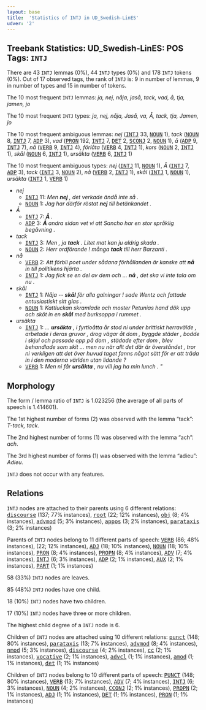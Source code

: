 ```yaml
---
layout: base
title:  'Statistics of INTJ in UD_Swedish-LinES'
udver: '2'
---
```


## Treebank Statistics: UD_Swedish-LinES: POS Tags: `INTJ`

There are 43 `INTJ` lemmas (0%), 44 `INTJ` types (0%) and 178 `INTJ` tokens (0%).
Out of 17 observed tags, the rank of `INTJ` is: 9 in number of lemmas, 9 in number of types and 15 in number of tokens.

The 10 most frequent `INTJ` lemmas: <em>ja, nej, nåja, jaså, tack, vad, å, tja, jamen, jo</em>

The 10 most frequent `INTJ` types:  <em>ja, nej, nåja, Jaså, va, Å, tack, tja, Jamen, jo</em>

The 10 most frequent ambiguous lemmas: <em>nej</em> (<tt><a href="sv_lines-pos-INTJ.html">INTJ</a></tt> 33, <tt><a href="sv_lines-pos-NOUN.html">NOUN</a></tt> 1), <em>tack</em> (<tt><a href="sv_lines-pos-NOUN.html">NOUN</a></tt> 8, <tt><a href="sv_lines-pos-INTJ.html">INTJ</a></tt> 7, <tt><a href="sv_lines-pos-ADP.html">ADP</a></tt> 3), <em>vad</em> (<tt><a href="sv_lines-pos-PRON.html">PRON</a></tt> 192, <tt><a href="sv_lines-pos-INTJ.html">INTJ</a></tt> 7, <tt><a href="sv_lines-pos-DET.html">DET</a></tt> 2, <tt><a href="sv_lines-pos-SCONJ.html">SCONJ</a></tt> 2, <tt><a href="sv_lines-pos-NOUN.html">NOUN</a></tt> 1), <em>å</em> (<tt><a href="sv_lines-pos-ADP.html">ADP</a></tt> 9, <tt><a href="sv_lines-pos-INTJ.html">INTJ</a></tt> 7), <em>nå</em> (<tt><a href="sv_lines-pos-VERB.html">VERB</a></tt> 9, <tt><a href="sv_lines-pos-INTJ.html">INTJ</a></tt> 4), <em>förlåta</em> (<tt><a href="sv_lines-pos-VERB.html">VERB</a></tt> 4, <tt><a href="sv_lines-pos-INTJ.html">INTJ</a></tt> 1), <em>kors</em> (<tt><a href="sv_lines-pos-NOUN.html">NOUN</a></tt> 2, <tt><a href="sv_lines-pos-INTJ.html">INTJ</a></tt> 1), <em>skål</em> (<tt><a href="sv_lines-pos-NOUN.html">NOUN</a></tt> 6, <tt><a href="sv_lines-pos-INTJ.html">INTJ</a></tt> 1), <em>ursäkta</em> (<tt><a href="sv_lines-pos-VERB.html">VERB</a></tt> 6, <tt><a href="sv_lines-pos-INTJ.html">INTJ</a></tt> 1)

The 10 most frequent ambiguous types:  <em>nej</em> (<tt><a href="sv_lines-pos-INTJ.html">INTJ</a></tt> 11, <tt><a href="sv_lines-pos-NOUN.html">NOUN</a></tt> 1), <em>Å</em> (<tt><a href="sv_lines-pos-INTJ.html">INTJ</a></tt> 7, <tt><a href="sv_lines-pos-ADP.html">ADP</a></tt> 3), <em>tack</em> (<tt><a href="sv_lines-pos-INTJ.html">INTJ</a></tt> 3, <tt><a href="sv_lines-pos-NOUN.html">NOUN</a></tt> 2), <em>nå</em> (<tt><a href="sv_lines-pos-VERB.html">VERB</a></tt> 2, <tt><a href="sv_lines-pos-INTJ.html">INTJ</a></tt> 1), <em>skål</em> (<tt><a href="sv_lines-pos-INTJ.html">INTJ</a></tt> 1, <tt><a href="sv_lines-pos-NOUN.html">NOUN</a></tt> 1), <em>ursäkta</em> (<tt><a href="sv_lines-pos-INTJ.html">INTJ</a></tt> 1, <tt><a href="sv_lines-pos-VERB.html">VERB</a></tt> 1)


* <em>nej</em>
  * <tt><a href="sv_lines-pos-INTJ.html">INTJ</a></tt> 11: <em>Men <b>nej</b> , det verkade ändå inte så .</em>
  * <tt><a href="sv_lines-pos-NOUN.html">NOUN</a></tt> 1: <em>Jag har därför röstat <b>nej</b> till betänkandet .</em>
* <em>Å</em>
  * <tt><a href="sv_lines-pos-INTJ.html">INTJ</a></tt> 7: <em><b>Å</b> .</em>
  * <tt><a href="sv_lines-pos-ADP.html">ADP</a></tt> 3: <em><b>Å</b> andra sidan vet vi att Sancho har en stor språklig begåvning .</em>
* <em>tack</em>
  * <tt><a href="sv_lines-pos-INTJ.html">INTJ</a></tt> 3: <em>Men , ja <b>tack</b> . Litet mat kan ju aldrig skada .</em>
  * <tt><a href="sv_lines-pos-NOUN.html">NOUN</a></tt> 2: <em>Herr ordförande ! många <b>tack</b> till herr Barzanti .</em>
* <em>nå</em>
  * <tt><a href="sv_lines-pos-VERB.html">VERB</a></tt> 2: <em>Att förbli poet under sådana förhållanden är kanske att <b>nå</b> in till politikens hjärta .</em>
  * <tt><a href="sv_lines-pos-INTJ.html">INTJ</a></tt> 1: <em>Jag fick se en del av dem och ... <b>nå</b> , det ska vi inte tala om nu .</em>
* <em>skål</em>
  * <tt><a href="sv_lines-pos-INTJ.html">INTJ</a></tt> 1: <em>Nåja -- <b>skål</b> för alla galningar ! sade Wentz och fattade entusiastiskt sitt glas .</em>
  * <tt><a href="sv_lines-pos-NOUN.html">NOUN</a></tt> 1: <em>Kattluckan skramlade och moster Petunias hand dök upp och sköt in en <b>skål</b> med burksoppa i rummet .</em>
* <em>ursäkta</em>
  * <tt><a href="sv_lines-pos-INTJ.html">INTJ</a></tt> 1: <em>... <b>ursäkta</b> , i fyrtioåtta år stod ni under brittiskt herravälde , arbetade i deras gruvor , drog vägar åt dom , byggde städer , bodde i skjul och passade opp på dom , städade efter dom , blev behandlade som skit ... men nu när allt det där är överståndet , tror ni verkligen att det över huvud taget fanns något sätt för er att träda in i den moderna världen utan lidande ?</em>
  * <tt><a href="sv_lines-pos-VERB.html">VERB</a></tt> 1: <em>Men ni får <b>ursäkta</b> , nu vill jag ha min lunch . "</em>

## Morphology

The form / lemma ratio of `INTJ` is 1.023256 (the average of all parts of speech is 1.414601).

The 1st highest number of forms (2) was observed with the lemma “tack”: <em>T-tack, tack</em>.

The 2nd highest number of forms (1) was observed with the lemma “ach”: <em>ach</em>.

The 3rd highest number of forms (1) was observed with the lemma “adieu”: <em>Adieu</em>.

`INTJ` does not occur with any features.


## Relations

`INTJ` nodes are attached to their parents using 6 different relations: <tt><a href="sv_lines-dep-discourse.html">discourse</a></tt> (137; 77% instances), <tt><a href="sv_lines-dep-root.html">root</a></tt> (22; 12% instances), <tt><a href="sv_lines-dep-obj.html">obj</a></tt> (8; 4% instances), <tt><a href="sv_lines-dep-advmod.html">advmod</a></tt> (5; 3% instances), <tt><a href="sv_lines-dep-appos.html">appos</a></tt> (3; 2% instances), <tt><a href="sv_lines-dep-parataxis.html">parataxis</a></tt> (3; 2% instances)

Parents of `INTJ` nodes belong to 11 different parts of speech: <tt><a href="sv_lines-pos-VERB.html">VERB</a></tt> (86; 48% instances),  (22; 12% instances), <tt><a href="sv_lines-pos-ADJ.html">ADJ</a></tt> (18; 10% instances), <tt><a href="sv_lines-pos-NOUN.html">NOUN</a></tt> (18; 10% instances), <tt><a href="sv_lines-pos-PRON.html">PRON</a></tt> (8; 4% instances), <tt><a href="sv_lines-pos-PROPN.html">PROPN</a></tt> (8; 4% instances), <tt><a href="sv_lines-pos-ADV.html">ADV</a></tt> (7; 4% instances), <tt><a href="sv_lines-pos-INTJ.html">INTJ</a></tt> (6; 3% instances), <tt><a href="sv_lines-pos-ADP.html">ADP</a></tt> (2; 1% instances), <tt><a href="sv_lines-pos-AUX.html">AUX</a></tt> (2; 1% instances), <tt><a href="sv_lines-pos-PART.html">PART</a></tt> (1; 1% instances)

58 (33%) `INTJ` nodes are leaves.

85 (48%) `INTJ` nodes have one child.

18 (10%) `INTJ` nodes have two children.

17 (10%) `INTJ` nodes have three or more children.

The highest child degree of a `INTJ` node is 6.

Children of `INTJ` nodes are attached using 10 different relations: <tt><a href="sv_lines-dep-punct.html">punct</a></tt> (148; 80% instances), <tt><a href="sv_lines-dep-parataxis.html">parataxis</a></tt> (13; 7% instances), <tt><a href="sv_lines-dep-advmod.html">advmod</a></tt> (8; 4% instances), <tt><a href="sv_lines-dep-nmod.html">nmod</a></tt> (5; 3% instances), <tt><a href="sv_lines-dep-discourse.html">discourse</a></tt> (4; 2% instances), <tt><a href="sv_lines-dep-cc.html">cc</a></tt> (2; 1% instances), <tt><a href="sv_lines-dep-vocative.html">vocative</a></tt> (2; 1% instances), <tt><a href="sv_lines-dep-advcl.html">advcl</a></tt> (1; 1% instances), <tt><a href="sv_lines-dep-amod.html">amod</a></tt> (1; 1% instances), <tt><a href="sv_lines-dep-det.html">det</a></tt> (1; 1% instances)

Children of `INTJ` nodes belong to 10 different parts of speech: <tt><a href="sv_lines-pos-PUNCT.html">PUNCT</a></tt> (148; 80% instances), <tt><a href="sv_lines-pos-VERB.html">VERB</a></tt> (13; 7% instances), <tt><a href="sv_lines-pos-ADV.html">ADV</a></tt> (7; 4% instances), <tt><a href="sv_lines-pos-INTJ.html">INTJ</a></tt> (6; 3% instances), <tt><a href="sv_lines-pos-NOUN.html">NOUN</a></tt> (4; 2% instances), <tt><a href="sv_lines-pos-CCONJ.html">CCONJ</a></tt> (2; 1% instances), <tt><a href="sv_lines-pos-PROPN.html">PROPN</a></tt> (2; 1% instances), <tt><a href="sv_lines-pos-ADJ.html">ADJ</a></tt> (1; 1% instances), <tt><a href="sv_lines-pos-DET.html">DET</a></tt> (1; 1% instances), <tt><a href="sv_lines-pos-PRON.html">PRON</a></tt> (1; 1% instances)

